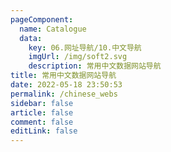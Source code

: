 ```yaml
---
pageComponent: 
  name: Catalogue
  data: 
    key: 06.网址导航/10.中文导航
    imgUrl: /img/soft2.svg
    description: 常用中文数据网站导航
title: 常用中文数据网站导航
date: 2022-05-18 23:50:53
permalink: /chinese_webs
sidebar: false
article: false
comment: false
editLink: false
---
```

